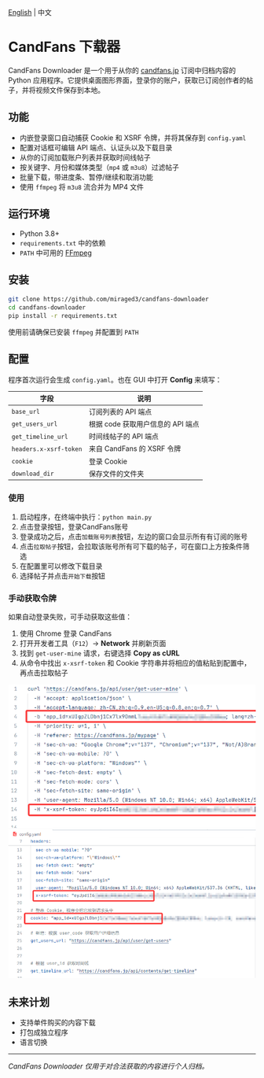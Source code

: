 [English](README.md) | 中文

# CandFans 下载器

CandFans Downloader 是一个用于从你的 [candfans.jp](https://candfans.jp/) 订阅中归档内容的 Python
应用程序。它提供桌面图形界面，登录你的账户，获取已订阅创作者的帖子，并将视频文件保存到本地。

## 功能

- 内嵌登录窗口自动捕获 Cookie 和 XSRF 令牌，并将其保存到 `config.yaml`
- 配置对话框可编辑 API 端点、认证头以及下载目录
- 从你的订阅加载账户列表并获取时间线帖子
- 按关键字、月份和媒体类型（`mp4` 或 `m3u8`）过滤帖子
- 批量下载，带进度条、暂停/继续和取消功能
- 使用 `ffmpeg` 将 `m3u8` 流合并为 MP4 文件

## 运行环境

- Python 3.8+
- `requirements.txt` 中的依赖
- `PATH` 中可用的 [FFmpeg](https://ffmpeg.org/)

## 安装

```bash
git clone https://github.com/miraged3/candfans-downloader
cd candfans-downloader
pip install -r requirements.txt
```

使用前请确保已安装 `ffmpeg` 并配置到 `PATH`

## 配置

程序首次运行会生成 `config.yaml`。也在 GUI 中打开 **Config** 来填写：

| 字段                     | 说明                     |
|------------------------|------------------------|
| `base_url`             | 订阅列表的 API 端点           |
| `get_users_url`        | 根据 code 获取用户信息的 API 端点 |
| `get_timeline_url`     | 时间线帖子的 API 端点          |
| `headers.x-xsrf-token` | 来自 CandFans 的 XSRF 令牌  |
| `cookie`               | 登录 Cookie              |
| `download_dir`         | 保存文件的文件夹               |

### 使用

1. 启动程序，在终端中执行：`python main.py`
2. 点击登录按钮，登录CandFans账号
3. 登录成功之后，点击`加载账号列表`按钮，左边的窗口会显示所有有订阅的账号
4. 点击`拉取帖子`按钮，会拉取该账号所有可下载的帖子，可在窗口上方按条件筛选
5. 在配置里可以修改下载目录
6. 选择帖子并点击`开始下载`按钮

### 手动获取令牌

如果自动登录失败，可手动获取这些值：

1. 使用 Chrome 登录 CandFans
2. 打开开发者工具（`F12`）→ **Network** 并刷新页面
3. 找到 `get-user-mine` 请求，右键选择 **Copy as cURL**
4. 从命令中找出 `x-xsrf-token` 和 Cookie 字符串并将相应的值粘贴到配置中，再点击拉取帖子

![令牌位置](doc/image1.png)
![Cookie 位置](doc/image2.png)

## 未来计划

- 支持单件购买的内容下载
- 打包成独立程序
- 语言切换

---

*CandFans Downloader 仅用于对合法获取的内容进行个人归档。*

